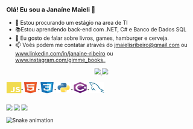 ### Olá! Eu sou a Janaíne Maieli 👋

- 💼 Estou procurando um estágio na area de TI
- 📚Estou aprendendo back-end com .NET, C# e Banco de Dados SQL
- 💬 Eu gosto de falar sobre livros, games, hamburger e cerveja.
- 📫 Voês podem me contatar através do jmaielisribeiro@gmail.com ou www.linkedin.com/in/janaine-ribeiro ou www.instagram.com/gimme_books_ 

<div align="center">
  <a href="https://github.com/Jmaieli">
  <img height="180em" src="https://github-readme-stats.vercel.app/api?username=Jmaieli&show_icons=true&theme=dracula&include_all_commits=true&count_private=true"/>
  <img height="180em" src="https://github-readme-stats-sigma-five.vercel.app/api/top-langs/?username=Jmaieli&layout=compact&langs_count=10&theme=dracula"/>
</div>


<div style="display: inline_block"><br>
  <img align="center" alt="Rafa-Js" height="30" width="40" src="https://raw.githubusercontent.com/devicons/devicon/master/icons/javascript/javascript-plain.svg">
  <img align="center" alt="Rafa-HTML" height="30" width="40" src="https://raw.githubusercontent.com/devicons/devicon/master/icons/html5/html5-original.svg">
  <img align="center" alt="Rafa-CSS" height="30" width="40" src="https://raw.githubusercontent.com/devicons/devicon/master/icons/css3/css3-original.svg">
  <img align="center" alt="Rafa-Python" height="30" width="40" src="https://raw.githubusercontent.com/devicons/devicon/master/icons/python/python-original.svg">
  <img align="center" alt="Rafa-Csharp" height="30" width="40" src="https://raw.githubusercontent.com/devicons/devicon/master/icons/csharp/csharp-original.svg">
  <img align="center" alt="Rafa-Csharp" height="30" width="40" src="https://raw.githubusercontent.com/devicons/devicon/master/icons/mysql/mysql-original.svg">

  ##
 
<div> 
  <a href="https://instagram.com/gimme_books_" target="_blank"><img src="https://img.shields.io/badge/-Instagram-%23E4405F?style=for-the-badge&logo=instagram&logoColor=white" target="_blank"></a>
  <a href = "mailto:jmaielisribeiro@gmail.com"><img src="https://img.shields.io/badge/-Gmail-%23333?style=for-the-badge&logo=gmail&logoColor=white" target="_blank"></a>
  <a href="https://www.linkedin.com/in/janaine-ribeiro/" target="_blank"><img src="https://img.shields.io/badge/-LinkedIn-%230077B5?style=for-the-badge&logo=linkedin&logoColor=white" target="_blank"></a> 
  
   ![Snake animation](https://github.com/Jmaieli/Jmaieli/blob/output/github-contribution-grid-snake.svg)
 
</div>
